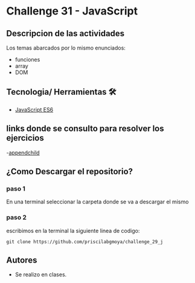 # Challenge 31 - JavaScript

## Descripcion de las actividades 
Los temas abarcados por lo mismo enunciados: 
- funciones
- array
- DOM 

## Tecnologia/ Herramientas 🛠️
- [JavaScript ES6](https://developer.mozilla.org/es/docs/Web/JavaScript)

## links donde se consulto para resolver los ejercicios
-[appendchild](https://www.w3schools.com/jsref/met_node_appendchild.asp)

## ¿Como Descargar el repositorio?
### paso 1 
En una terminal seleccionar la carpeta donde se va a descargar el mismo
### paso 2 
escribimos en la terminal la siguiente linea de codigo: 
```
git clone https://github.com/priscilabgmoya/challenge_29_j
```
## Autores 
- Se realizo en clases.